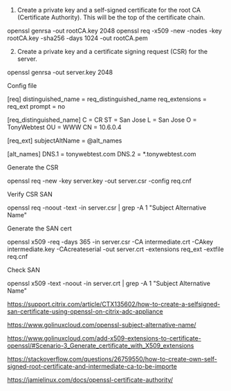 1. Create a private key and a self-signed certificate for the root CA (Certificate Authority). This will be the top of the certificate chain.

openssl genrsa -out rootCA.key 2048
openssl req -x509 -new -nodes -key rootCA.key -sha256 -days 1024 -out rootCA.pem

2. Create a private key and a certificate signing request (CSR) for the server.

openssl genrsa -out server.key 2048

Config file

[req]
distinguished_name = req_distinguished_name
req_extensions = req_ext
prompt = no

[req_distinguished_name]
C   = CR
ST  = San Jose
L   = San Jose
O   = TonyWebtest
OU  = WWW
CN  = 10.6.0.4

[req_ext]
subjectAltName = @alt_names

[alt_names]
DNS.1 = tonywebtest.com
DNS.2 = *.tonywebtest.com


Generate the CSR

openssl req -new -key server.key -out server.csr -config req.cnf

Verify CSR SAN

 openssl req -noout -text -in server.csr | grep -A 1 "Subject Alternative Name"


Generate the SAN cert

openssl x509 -req -days 365 -in server.csr -CA intermediate.crt -CAkey intermediate.key -CAcreateserial -out server.crt -extensions req_ext -extfile req.cnf


Check SAN

openssl x509 -text -noout -in server.crt | grep -A 1 "Subject Alternative Name" 


https://support.citrix.com/article/CTX135602/how-to-create-a-selfsigned-san-certificate-using-openssl-on-citrix-adc-appliance

https://www.golinuxcloud.com/openssl-subject-alternative-name/

https://www.golinuxcloud.com/add-x509-extensions-to-certificate-openssl/#Scenario-3_Generate_certificate_with_X509_extensions

https://stackoverflow.com/questions/26759550/how-to-create-own-self-signed-root-certificate-and-intermediate-ca-to-be-importe

https://jamielinux.com/docs/openssl-certificate-authority/